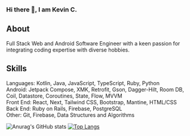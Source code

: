### Hi there 👋, I am Kevin C. 

## About
Full Stack Web and Android Software Engineer with a keen passion for integrating coding expertise with diverse hobbies. 

## Skills
Languages: Kotlin, Java, JavaScript, TypeScript, Ruby, Python
<br/>
Android: Jetpack Compose, XMK, Retrofit, Gson, Dagger-Hilt, Room DB, Coil, Datastore, Coroutines, State, Flow, MVVM
<br /> 
Front End: React, Next, Tailwind CSS, Bootstrap, Mantine, HTML/CSS
 <br/>
Back End: Ruby on Rails, Firebase, PostgreSQL
<br/>
Other: Git, Firebase, Data Structures and Algorithms
<br/>

![Anurag's GitHub stats](https://github-readme-stats.vercel.app/api?username=KevC000&show=reviews,discussions_started,discussions_answered,prs_merged,prs_merged_percentage)
[![Top Langs](https://github-readme-stats.vercel.app/api/top-langs/?username=KevC000)](https://github.com/anuraghazra/github-readme-stats)

